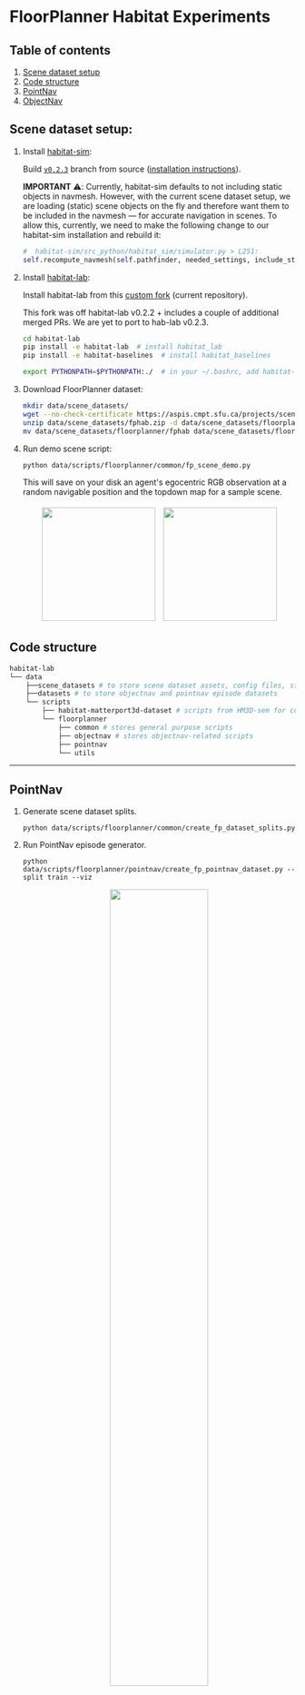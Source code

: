 # FloorPlanner Habitat Experiments

## Table of contents
   1. [Scene dataset setup](#scene-dataset-setup)
   2. [Code structure](#code-structure)
   3. [PointNav](#pointnav)
   4. [ObjectNav](#objectnav)

## Scene dataset setup:
1. Install [habitat-sim](https://github.com/facebookresearch/habitat-sim):

    Build [`v0.2.3`](https://github.com/facebookresearch/habitat-sim/tree/v0.2.3) branch from source ([installation instructions](https://github.com/facebookresearch/habitat-sim/blob/main/BUILD_FROM_SOURCE.md#build-from-source)).

    
    **IMPORTANT** ⚠️: Currently, habitat-sim defaults to not including static objects in navmesh. However, with the current scene dataset setup, we are loading (static) scene objects on the fly and therefore want them to be included in the navmesh — for accurate navigation in scenes. To allow this, currently, we need to make the following change to our habitat-sim installation and rebuild it: 

    ```py
    #  habitat-sim/src_python/habitat_sim/simulator.py > L251:
    self.recompute_navmesh(self.pathfinder, needed_settings, include_static_objects=True)
    ```

2. Install [habitat-lab](https://github.com/facebookresearch/habitat-lab):

    Install habitat-lab from this [custom fork](https://github.com/mukulkhanna/habitat-lab/tree/floorplanner) (current repository).

    This fork was off habitat-lab v0.2.2 + includes a couple of additional merged PRs. We are yet to port to hab-lab v0.2.3.

    ```bash
    cd habitat-lab
    pip install -e habitat-lab  # install habitat_lab
    pip install -e habitat-baselines  # install habitat_baselines

    export PYTHONPATH=$PYTHONPATH:./  # in your ~/.bashrc, add habitat-lab to PYTHONPATH
    ```

3. Download FloorPlanner dataset:

    ```bash
    mkdir data/scene_datasets/
    wget --no-check-certificate https://aspis.cmpt.sfu.ca/projects/scenebuilder/fphab/v0.1.1/fphab.zip -O data/scene_datasets/fphab.zip
    unzip data/scene_datasets/fphab.zip -d data/scene_datasets/floorplanner
    mv data/scene_datasets/floorplanner/fphab data/scene_datasets/floorplanner/v1 # rename to v1
    ```

4. Run demo scene script:

    ```bash
    python data/scripts/floorplanner/common/fp_scene_demo.py
    ```

    This will save on your disk an agent's egocentric RGB observation at a random navigable position and the topdown map for a sample scene.

    <p align="center">
    <img style="margin:1%" src="https://user-images.githubusercontent.com/24846546/208518017-e5394f91-9f27-4041-95d8-d36810c37745.png" height="200">
    <img style="margin:1%" src="https://user-images.githubusercontent.com/24846546/208518005-e912c9a9-0238-41de-bd45-51858cc81e47.png" height="200">
    </p>


## Code structure

```bash
habitat-lab
└── data
    ├──scene_datasets # to store scene dataset assets, config files, stats, and visualizations
    ├──datasets # to store objectnav and pointnav episode datasets
    └── scripts
        ├── habitat-matterport3d-dataset # scripts from HM3D-sem for computing scene stats
        └── floorplanner
            ├── common # stores general purpose scripts
            ├── objectnav # stores objectnav-related scripts
            ├── pointnav
            └── utils
```
---

## PointNav

1. Generate scene dataset splits.
    ```
    python data/scripts/floorplanner/common/create_fp_dataset_splits.py
    ```

2. Run PointNav episode generator.
    ```
    python data/scripts/floorplanner/pointnav/create_fp_pointnav_dataset.py --split train --viz
    ```
    <p align="center">
    <img src="https://user-images.githubusercontent.com/24846546/208518360-9ba7c517-293a-4170-bd91-0771e70280db.jpeg" width=60%>
    </p>

3. Train DDPPO-based PointNav agent!
    ```
    python -u habitat_baselines/run.py --exp-config habitat_baselines/config/pointnav/ddppo_pointnav_fp.yaml --run-type train
    ```


## ObjectNav

1. Generate scene dataset splits (if not already done).
    ```
    python data/scripts/floorplanner/common/create_fp_dataset_splits.py
    ```

2. Run ObjectNav episode generator.
    
    To create an episode dataset with 33 goal categories (specified in `semantics` dir of dataset), run:
    ```
    python data/scripts/floorplanner/objectnav/create_fp_objectnav_dataset.py --split train
    ```

    Episode visualizations like the one below are saved in `data/datasets/objectnav/floorplanner/v0.1.1/viz`.

    <p align="center">
    <img src="https://user-images.githubusercontent.com/24846546/208518373-8a4dcf7d-3b75-4b35-b2a5-84fbce65f392.jpeg" width=60%>
    </p>

3. Train RGBD DDPPO-based ObjectNav agent!
    ```
    python -u habitat_baselines/run.py --exp-config habitat_baselines/config/objectnav/ddppo_objectnav_fp.yaml  --run-type train
    ```

    Training logs and checkpoints are saved in `data/training/floorplanner/v0.1.1/`.

    > Note: The default `num_envs` count in the config file was specified for an A40 GPU.